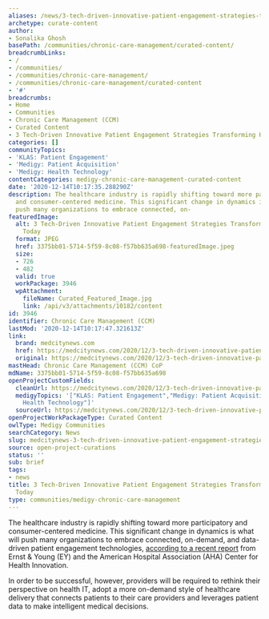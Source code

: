 ```yaml
---
aliases: /news/3-tech-driven-innovative-patient-engagement-strategies-transforming-healthcare-today
archetype: curate-content
author:
- Sonalika Ghosh
basePath: /communities/chronic-care-management/curated-content/
breadcrumbLinks:
- /
- /communities/
- /communities/chronic-care-management/
- /communities/chronic-care-management/curated-content
- '#'
breadcrumbs:
- Home
- Communities
- Chronic Care Management (CCM)
- Curated Content
- 3 Tech-Driven Innovative Patient Engagement Strategies Transforming Healthcare Today
categories: []
communityTopics:
- 'KLAS: Patient Engagement'
- 'Medigy: Patient Acquisition'
- 'Medigy: Health Technology'
contentCategories: medigy-chronic-care-management-curated-content
date: '2020-12-14T10:17:35.288290Z'
description: The healthcare industry is rapidly shifting toward more participatory
  and consumer-centered medicine. This significant change in dynamics is what will
  push many organizations to embrace connected, on-
featuredImage:
  alt: 3 Tech-Driven Innovative Patient Engagement Strategies Transforming Healthcare
    Today
  format: JPEG
  href: 3375bb01-5714-5f59-8c08-f57bb635a698-featuredImage.jpeg
  size:
  - 726
  - 482
  valid: true
  workPackage: 3946
  wpAttachment:
    fileName: Curated_Featured_Image.jpg
    link: /api/v3/attachments/10182/content
id: 3946
identifier: Chronic Care Management (CCM)
lastMod: '2020-12-14T10:17:47.321613Z'
link:
  brand: medcitynews.com
  href: https://medcitynews.com/2020/12/3-tech-driven-innovative-patient-engagement-strategies-transforming-healthcare-today/?rf=1
  original: https://medcitynews.com/2020/12/3-tech-driven-innovative-patient-engagement-strategies-transforming-healthcare-today/?rf=1
mastHead: Chronic Care Management (CCM) CoP
mdName: 3375bb01-5714-5f59-8c08-f57bb635a698
openProjectCustomFields:
  cleanUrl: https://medcitynews.com/2020/12/3-tech-driven-innovative-patient-engagement-strategies-transforming-healthcare-today/?rf=1
  medigyTopics: '["KLAS: Patient Engagement","Medigy: Patient Acquisition","Medigy:
    Health Technology"]'
  sourceUrl: https://medcitynews.com/2020/12/3-tech-driven-innovative-patient-engagement-strategies-transforming-healthcare-today/?rf=1
openProjectWorkPackageType: Curated Content
owlType: Medigy Communities
searchCategory: News
slug: medcitynews-3-tech-driven-innovative-patient-engagement-strategies-transforming-healthcare-today
source: open-project-curations
status: ''
sub: brief
tags:
- news
title: 3 Tech-Driven Innovative Patient Engagement Strategies Transforming Healthcare
  Today
type: communities/medigy-chronic-care-management
---
```


<p>The healthcare industry is rapidly shifting toward more participatory and consumer-centered medicine. This significant change in dynamics is what will push many organizations to embrace connected, on-demand, and data-driven patient engagement technologies,&nbsp;<a href="https://www.aha.org/system/files/media/file/2019/09/MarketInsights_DigitalTransformation.pdf">according to a recent report</a>&nbsp;from Ernst &amp; Young (EY) and the American Hospital Association (AHA) Center for Health Innovation.</p><p>In order to be successful, however, providers will be required to rethink their perspective on health IT, adopt a more on-demand style of healthcare delivery that connects patients to their care providers and leverages patient data to make intelligent medical decisions.</p>